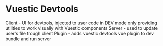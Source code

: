 # Vuestic Devtools

Client - UI for devtools, injected to user code in DEV mode only providing utilities to work visually with Vuestic components
Server - used to update user's file trough client
Plugin - adds vuestic devtools vue plugin to dev bundle and run server 